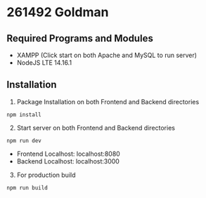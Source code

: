 # 261492 Goldman
## Required Programs and Modules
* XAMPP (Click start on both Apache and MySQL to run server)
* NodeJS LTE 14.16.1

## Installation
1. Package Installation on both Frontend and Backend directories
```
npm install
```
2. Start server on both Frontend and Backend directories
```
npm run dev
```
* Frontend Localhost: localhost:8080
* Backend Localhost: localhost:3000
3. For production build
```
npm run build
```
